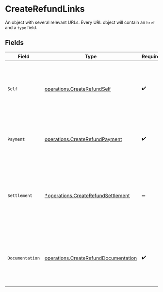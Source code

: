 # CreateRefundLinks

An object with several relevant URLs. Every URL object will contain an `href` and a `type` field.


## Fields

| Field                                                                                                                       | Type                                                                                                                        | Required                                                                                                                    | Description                                                                                                                 |
| --------------------------------------------------------------------------------------------------------------------------- | --------------------------------------------------------------------------------------------------------------------------- | --------------------------------------------------------------------------------------------------------------------------- | --------------------------------------------------------------------------------------------------------------------------- |
| `Self`                                                                                                                      | [operations.CreateRefundSelf](../../models/operations/createrefundself.md)                                                  | :heavy_check_mark:                                                                                                          | In v2 endpoints, URLs are commonly represented as objects with an `href` and `type` field.                                  |
| `Payment`                                                                                                                   | [operations.CreateRefundPayment](../../models/operations/createrefundpayment.md)                                            | :heavy_check_mark:                                                                                                          | The API resource URL of the [payment](get-payment) that this refund belongs to.                                             |
| `Settlement`                                                                                                                | [*operations.CreateRefundSettlement](../../models/operations/createrefundsettlement.md)                                     | :heavy_minus_sign:                                                                                                          | The API resource URL of the [settlement](get-settlement) this refund has been settled with. Not present if not<br/>yet settled. |
| `Documentation`                                                                                                             | [operations.CreateRefundDocumentation](../../models/operations/createrefunddocumentation.md)                                | :heavy_check_mark:                                                                                                          | In v2 endpoints, URLs are commonly represented as objects with an `href` and `type` field.                                  |